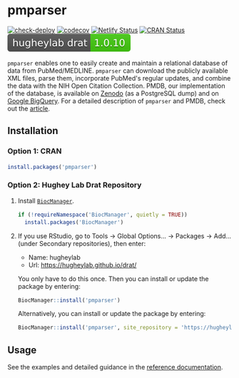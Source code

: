 # pmparser

[![check-deploy](https://github.com/hugheylab/pmparser/workflows/check-deploy/badge.svg)](https://github.com/hugheylab/pmparser/actions)
[![codecov](https://codecov.io/gh/hugheylab/pmparser/branch/master/graph/badge.svg)](https://codecov.io/gh/hugheylab/pmparser)
[![Netlify Status](https://api.netlify.com/api/v1/badges/865d8ac1-54df-47ee-ae71-f3f0226f324d/deploy-status)](https://app.netlify.com/sites/zealous-raman-c627d3/deploys)
[![CRAN Status](https://www.r-pkg.org/badges/version/pmparser)](https://cran.r-project.org/package=pmparser)
[![drat version](https://raw.githubusercontent.com/hugheylab/drat/gh-pages/badges/pmparser_drat_badge.svg)](https://github.com/hugheylab/drat/tree/gh-pages/src/contrib)

`pmparser` enables one to easily create and maintain a relational database of data from PubMed/MEDLINE. `pmparser` can download the publicly available XML files, parse them, incorporate PubMed's regular updates, and combine the data with the NIH Open Citation Collection. PMDB, our implementation of the database, is available on [Zenodo](https://doi.org/10.5281/zenodo.4008109) (as a PostgreSQL dump) and on [Google BigQuery](https://console.cloud.google.com/bigquery?project=pmdb-bq&d=pmdb). For a detailed description of `pmparser` and PMDB, check out the [article](https://doi.org/10.7717/peerj.11071).

## Installation

### Option 1: CRAN

```r
install.packages('pmparser')
```

### Option 2: Hughey Lab Drat Repository

1. Install [`BiocManager`](https://cran.r-project.org/package=BiocManager).

    ```r
    if (!requireNamespace('BiocManager', quietly = TRUE))
      install.packages('BiocManager')
    ```

1. If you use RStudio, go to Tools → Global Options... → Packages → Add... (under Secondary repositories), then enter:

    - Name: hugheylab
    - Url: https://hugheylab.github.io/drat/

    You only have to do this once. Then you can install or update the package by entering:

    ```r
    BiocManager::install('pmparser')
    ```

    Alternatively, you can install or update the package by entering:

    ```r
    BiocManager::install('pmparser', site_repository = 'https://hugheylab.github.io/drat/')
    ```

## Usage

See the examples and detailed guidance in the [reference documentation](https://pmparser.hugheylab.org/reference/index.html).
